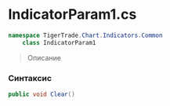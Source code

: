 
# IndicatorParam1.cs
```csharp
namespace TigerTrade.Chart.Indicators.Common  
    class IndicatorParam1
```

> Описание

### Синтаксис
```csharp
public void Clear()
```
